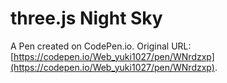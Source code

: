 # three.js Night Sky

A Pen created on CodePen.io. Original URL: [https://codepen.io/Web_yuki1027/pen/WNrdzxp](https://codepen.io/Web_yuki1027/pen/WNrdzxp).


